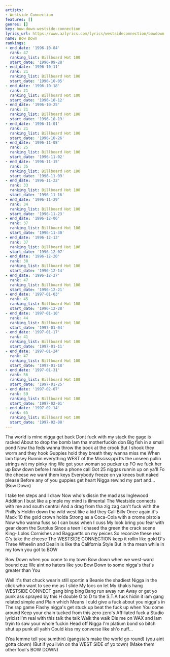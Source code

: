 ```yaml
---
artists:
- Westside Connection
features: []
genres: []
key: bow-down-westside-connection
lyrics_url: https://www.azlyrics.com/lyrics/westsideconnection/bowdown.html
name: Bow Down
rankings:
- end_date: '1996-10-04'
  rank: 47
  ranking_list: Billboard Hot 100
  start_date: '1996-09-28'
- end_date: '1996-10-11'
  rank: 21
  ranking_list: Billboard Hot 100
  start_date: '1996-10-05'
- end_date: '1996-10-18'
  rank: 21
  ranking_list: Billboard Hot 100
  start_date: '1996-10-12'
- end_date: '1996-10-25'
  rank: 21
  ranking_list: Billboard Hot 100
  start_date: '1996-10-19'
- end_date: '1996-11-01'
  rank: 21
  ranking_list: Billboard Hot 100
  start_date: '1996-10-26'
- end_date: '1996-11-08'
  rank: 25
  ranking_list: Billboard Hot 100
  start_date: '1996-11-02'
- end_date: '1996-11-15'
  rank: 35
  ranking_list: Billboard Hot 100
  start_date: '1996-11-09'
- end_date: '1996-11-22'
  rank: 33
  ranking_list: Billboard Hot 100
  start_date: '1996-11-16'
- end_date: '1996-11-29'
  rank: 34
  ranking_list: Billboard Hot 100
  start_date: '1996-11-23'
- end_date: '1996-12-06'
  rank: 37
  ranking_list: Billboard Hot 100
  start_date: '1996-11-30'
- end_date: '1996-12-13'
  rank: 37
  ranking_list: Billboard Hot 100
  start_date: '1996-12-07'
- end_date: '1996-12-20'
  rank: 38
  ranking_list: Billboard Hot 100
  start_date: '1996-12-14'
- end_date: '1996-12-27'
  rank: 47
  ranking_list: Billboard Hot 100
  start_date: '1996-12-21'
- end_date: '1997-01-03'
  rank: 45
  ranking_list: Billboard Hot 100
  start_date: '1996-12-28'
- end_date: '1997-01-10'
  rank: 44
  ranking_list: Billboard Hot 100
  start_date: '1997-01-04'
- end_date: '1997-01-17'
  rank: 41
  ranking_list: Billboard Hot 100
  start_date: '1997-01-11'
- end_date: '1997-01-24'
  rank: 47
  ranking_list: Billboard Hot 100
  start_date: '1997-01-18'
- end_date: '1997-01-31'
  rank: 56
  ranking_list: Billboard Hot 100
  start_date: '1997-01-25'
- end_date: '1997-02-07'
  rank: 59
  ranking_list: Billboard Hot 100
  start_date: '1997-02-01'
- end_date: '1997-02-14'
  rank: 65
  ranking_list: Billboard Hot 100
  start_date: '1997-02-08'
---
```



Tha world is mine nigga get back
Dont fuck with my stack the gage is racked
About to drop the bomb Iam tha motherfuckin don
Big fish in a small pond
Now tha feds wanna throw the book at the crook
But I shook they worm and they hook
Guppies hold they breath they wanna miss me
When Iam tipsey
Runnin everything WEST of the Mississippi
Its the unseen pullin strings wit my pinky ring
We got  your woman so pucker up
FO we fuck her up
Bow down before I make a phone call
Got 25 niggas runnin up on ya'll
Fo the cheese we want them keys
Everybody freeze on ya knees butt naked please
Before any of you guppies get heart
Nigga rewind my part and...(Bow Down)

I take ten steps and I draw
Now who's dissin the mad ass Inglewood
Addition
I bust like a pimple my mind is illmental
The Westside connects with me and south central
And a drag from tha zig zag can't fuck with the
Philly's
Holdin down tha wild west like a kid they
Call Billy
Once again it's Mack 10 the gold crown holda
Strong as a Coca-Cola with a crome pistola
Now who wanna fuss so I can buss when I cuss
My look bring you fear with gear deom the Surplus
Since a teen I chased tha green the crack scene
King-
Lolos Cornishes and Bagguetts on my peices
So reconize these real G's take the cheese
The WESTSIDE CONNECTION keep it rollin like gold
D's
Three Wheelin and Dealin is like tha California
Style
But in tha mean while in my town you got to
BOW


Bow Down when you come to my town
Bow down when we west-ward bound cuz
We aint no haters like you
Bow Down to some nigga's that's greater than
You



Well it's that chuck wearin still sportin a
Beanie the shadiest
Nigga in the click who want to see me as I slide
My locs on let
My khakis hang WESTSIDE CONNECT gang bing bing
Bang run away run
Away or get yo punk ass sprayed by this H double
O to D to the
S.T.A fuck hidin it iam gang related simple and
Plain which
Means I culd give a fuck about you nigga's in
The rap game
Flashy nigga's get stuck up beat the fuck up when
You come around
Keep your chain tucked from this zero zero's
Affiliated fuck a
Studio lyricist I'm real with this talk the talk
Walk the walk
Dis me on WAX and Iam tryin to saw your whole fuckin
Head off
Nigga
I'm platium bond so bitch shut up punk all yahh
Could kiss my converse like sh'o nuff...

(Yea lemme tell you sumthin)
(gangsta's make the world go round)
(you aint gotta clown)
(But if you livin on tha WEST SIDE of yo town)
(Make them other fool's BOW DOWN)



